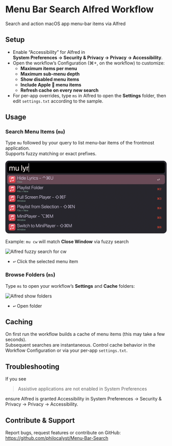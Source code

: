 # Menu Bar Search Alfred Workflow

Search and action macOS app menu-bar items via Alfred

## Setup

- Enable “Accessibility” for Alfred in  
  **System Preferences → Security & Privacy → Privacy → Accessibility**.  
- Open the workflow’s Configuration (⌘+, on the workflow) to customize:
  - **Maximum items per menu**  
  - **Maximum sub-menu depth**  
  - **Show disabled menu items**  
  - **Include Apple  menu items**  
  - **Refresh cache on every new search**  
- For per-app overrides, type `ms` in Alfred to open the **Settings** folder, then edit `settings.txt` according to the sample.

## Usage

### Search Menu Items (`mu`)

Type `mu` followed by your query to list menu-bar items of the frontmost application.  
Supports fuzzy matching or exact prefixes.

![Alfred search for mu](Assets/search.png)

Example: `mu cw` will match **Close Window** via fuzzy search

![Alfred fuzzy search for cw](Assets/results.png)

* <kbd>↩</kbd> Click the selected menu item

### Browse Folders (`ms`)

Type `ms` to open your workflow’s **Settings** and **Cache** folders:

![Alfred show folders](Workflow/images/about/ms.png)

* <kbd>↩</kbd> Open folder

## Caching

On first run the workflow builds a cache of menu items (this may take a few seconds).  
Subsequent searches are instantaneous. Control cache behavior in the Workflow Configuration or via your per-app `settings.txt`.

## Troubleshooting

If you see  
> Assistive applications are not enabled in System Preferences  
  
ensure Alfred is granted Accessibility in System Preferences → Security & Privacy → Privacy → Accessibility.

## Contribute & Support

Report bugs, request features or contribute on GitHub:  
https://github.com/philocalyst/Menu-Bar-Search
